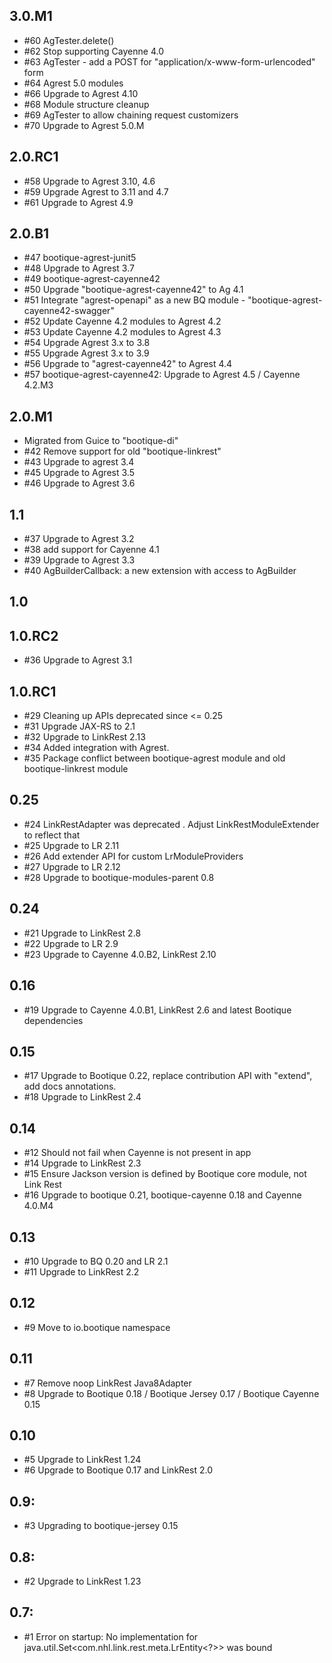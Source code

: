## 3.0.M1

* #60 AgTester.delete()
* #62 Stop supporting Cayenne 4.0
* #63 AgTester - add a POST for "application/x-www-form-urlencoded" form
* #64 Agrest 5.0 modules
* #66 Upgrade to Agrest 4.10
* #68 Module structure cleanup
* #69 AgTester to allow chaining request customizers
* #70 Upgrade to Agrest 5.0.M

## 2.0.RC1

* #58 Upgrade to Agrest 3.10, 4.6
* #59 Upgrade Agrest to 3.11 and 4.7
* #61 Upgrade to Agrest 4.9

## 2.0.B1

* #47 bootique-agrest-junit5
* #48 Upgrade to Agrest 3.7
* #49 bootique-agrest-cayenne42
* #50 Upgrade "bootique-agrest-cayenne42" to Ag 4.1
* #51 Integrate "agrest-openapi" as a new BQ module - "bootique-agrest-cayenne42-swagger"
* #52 Update Cayenne 4.2 modules to Agrest 4.2
* #53 Update Cayenne 4.2 modules to Agrest 4.3
* #54 Upgrade Agrest 3.x to 3.8
* #55 Upgrade Agrest 3.x to 3.9
* #56 Upgrade to "agrest-cayenne42" to Agrest 4.4
* #57 bootique-agrest-cayenne42: Upgrade to Agrest 4.5 / Cayenne 4.2.M3

## 2.0.M1

* Migrated from Guice to "bootique-di"
* #42 Remove support for old "bootique-linkrest"
* #43 Upgrade to agrest 3.4
* #45 Upgrade to Agrest 3.5
* #46 Upgrade to Agrest 3.6

## 1.1

* #37 Upgrade to Agrest 3.2
* #38 add support for Cayenne 4.1
* #39 Upgrade to Agrest 3.3 
* #40 AgBuilderCallback: a new extension with access to AgBuilder

## 1.0

## 1.0.RC2

*  #36 Upgrade to Agrest 3.1

## 1.0.RC1

* #29 Cleaning up APIs deprecated since <= 0.25
* #31 Upgrade JAX-RS to 2.1
* #32 Upgrade to LinkRest 2.13
* #34 Added integration with Agrest.
* #35 Package conflict between bootique-agrest module and old bootique-linkrest module

## 0.25

* #24 LinkRestAdapter was deprecated . Adjust LinkRestModuleExtender to reflect that
* #25 Upgrade to LR 2.11
* #26 Add extender API for custom LrModuleProviders
* #27 Upgrade to LR 2.12
* #28 Upgrade to bootique-modules-parent 0.8

## 0.24 

* #21 Upgrade to LinkRest 2.8
* #22 Upgrade to LR 2.9
* #23 Upgrade to Cayenne 4.0.B2, LinkRest 2.10

## 0.16

* #19 Upgrade to Cayenne 4.0.B1, LinkRest 2.6 and latest Bootique dependencies

## 0.15

* #17 Upgrade to Bootique 0.22, replace contribution API with "extend", add docs annotations.
* #18 Upgrade to LinkRest 2.4

## 0.14

* #12 Should not fail when Cayenne is not present in app
* #14 Upgrade to LinkRest 2.3
* #15 Ensure Jackson version is defined by Bootique core module, not Link Rest
* #16 Upgrade to bootique 0.21, bootique-cayenne 0.18 and Cayenne 4.0.M4

## 0.13

* #10 Upgrade to BQ 0.20 and LR 2.1
* #11 Upgrade to LinkRest 2.2

## 0.12

* #9 Move to io.bootique namespace

## 0.11

* #7 Remove noop LinkRest Java8Adapter
* #8 Upgrade to Bootique 0.18 / Bootique Jersey 0.17 / Bootique Cayenne 0.15

## 0.10

* #5 Upgrade to LinkRest 1.24
* #6 Upgrade to Bootique 0.17 and LinkRest 2.0

## 0.9:

* #3 Upgrading to bootique-jersey 0.15

## 0.8:

* #2 Upgrade to LinkRest 1.23

## 0.7:

* #1 Error on startup: No implementation for java.util.Set<com.nhl.link.rest.meta.LrEntity<?>> was bound

